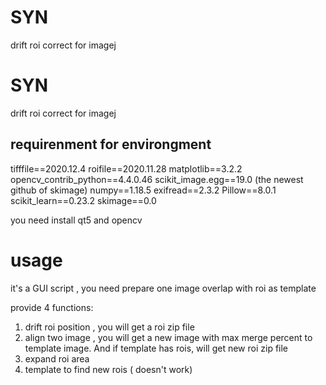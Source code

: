 # SYN
drift roi correct for imagej

# SYN
drift roi correct for imagej
## requirenment for environgment
tifffile==2020.12.4
roifile==2020.11.28
matplotlib==3.2.2
opencv_contrib_python==4.4.0.46
scikit_image.egg==19.0 (the newest github of skimage)
numpy==1.18.5
exifread==2.3.2
Pillow==8.0.1
scikit_learn==0.23.2
skimage==0.0

you need install qt5 and opencv
# usage
it's a GUI script , you need prepare one image overlap with roi as template

provide 4 functions:
1. drift roi position , you will get a roi zip file
2. align two image , you will get a new image with max merge percent to template image. And if template has rois, will get new roi zip file
3. expand roi area
4. template to find new rois ( doesn't work)
